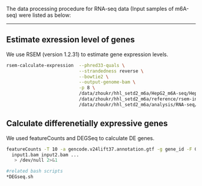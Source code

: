 The data processing procedure for RNA-seq data (Input samples of m6A-seq) were listed as below:

---
## Estimate exression level of genes  ##
We use RSEM (version 1.2.31) to estimate gene expression levels.
```bash
rsem-calculate-expression  --phred33-quals \
                           --strandedness reverse \
                           --bowtie2 \
                           --output-genome-bam \
                           -p 8 \
                           /data/zhoukr/hhl_setd2_m6a/HepG2_m6A-seq/HepG2_m6A-seq_shCont_input_rep1.fastq \
                           /data/zhoukr/hhl_setd2_m6a/reference/rsem-index/bowtie2-hg19/hg19 \
                           /data/zhoukr/hhl_setd2_m6a/analysis/RNA-seq/HepG2/RSEM/shCont_input_rep1

```

## Calculate differenetially expressive genes ##
We used featureCounts and DEGSeq to calculate DE genes.

```bash
featureCounts -T 10 -a gencode.v24lift37.annotation.gtf -g gene_id -F GTF -t gene -M -o temp.txt \
  input1.bam input2.bam ...
   > /dev/null 2>&1

#related bash scripts
*DEGseq.sh
```

